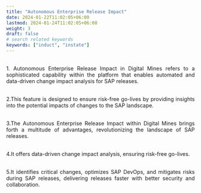 ```yaml
---
title: "Autonomous Enterprise Release Impact"
date: 2024-01-22T11:02:05+06:00
lastmod: 2024-01-24T11:02:05+06:00
weight: 3
draft: false
# search related keywords
keywords: ["induct", "instate"]
---
```

<div style='text-align: justify;'>

<br>1. Autonomous Enterprise Release Impact in Digital Mines refers to a sophisticated capability within the platform that enables automated and data-driven change impact analysis for SAP releases.

<br>2.This feature is designed to ensure risk-free go-lives by providing insights into the potential impacts of changes to the SAP landscape.

<br>3.The Autonomous Enterprise Release Impact within Digital Mines brings forth a multitude of advantages, revolutionizing the landscape of SAP releases.

<br>4.It offers data-driven change impact analysis, ensuring risk-free go-lives.

<br>5.It identifies critical changes, optimizes SAP DevOps, and mitigates risks during SAP releases, delivering releases faster with better security and collaboration.

</div>